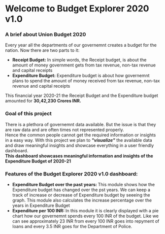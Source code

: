 <h1> Welcome to Budget Explorer 2020 v1.0</h1>
<h3>A brief about Union Budget 2020</h3>
<p>Every year all the departments of our governemnt creates a budget for the nation. Now there are two parts to it: 
<ul>
<li><b>Receipt Budget:</b> In simple words, the Receipt budget, is about the amount of money government gets from tax revenue, non-tax revenue and capital receipts </li>
<li><b>Expenditure Budget:</b> Expenditure budget is about how governemnt plans to spend the amount of money received from tax revenue, non-tax revenue and capital receipts </li>
</ul>
</p>
This financial year 2020-21 the Receipt Budget and the Expenditure budget amounted for <b>30,42,230 Crores INR.</b>
<h3>Goal of this project</h3>
<p>
 There is a plethora of governemnt data available. But the issue is that they are raw data and are often times not represented properly. <br/>
Hence the common people cannot get the required information or insights in a easy way.
With this project we plan to <b><i>"visualize"</i></b> the available data and draw meaningful insights and showcase everything in a user friendly dashboard. <br/>
 <b>This dashboard showcases meaningful information and insights of the Expenditure Budget of 2020-21
</b>
</p>
<h3>Features of the Budget Explorer 2020 v1.0 dashboard: </h3>
<ul>
 <li><b>Expenditure Budget over the past years: </b> This module shows how the Expenditure budget has changed over the pst 
  years. We can keep a track of increase or decrease of Expenditure budget by seeeing the graph. This module also calculates the increase percentage over the years in Expenditure Budget</li>
  <li><b>Expenditure per 100 INR: </b> In this module it is clearly displayed with a pie chart how our governemnt spends every 100 INR of the budget. Like we can see approximately 23 INR from every 100 INR goes into repyment of loans and every 3.5 INR goes for the Department of Police.</li>
</ul>

